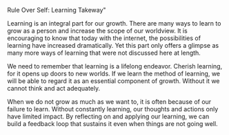 Rule Over Self: Learning Takeway"

Learning is an integral part for our growth. There are many ways to learn to grow as a person and increase the scope of our worldview. It is encouraging to know that today with the internet, the possibilities of learning have increased dramatically. Yet this part only offers a glimpse as many more ways of learning that were not discussed here at length.

We need to remember that learning is a lifelong endeavor. Cherish learning, for it opens up doors to new worlds. If we learn the method of learning, we will be able to regard it as an essential component of growth. Without it we cannot think and act adequately.

When we do not grow as much as we want to, it is often because of our failure to learn. Without constantly learning, our thoughts and actions only have limited impact. By reflecting on and applying our learning, we can build a feedback loop that sustains it even when things are not going well.
